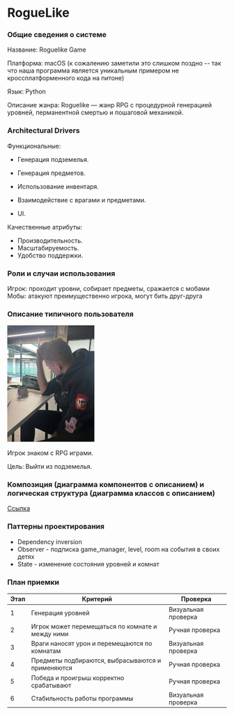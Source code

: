 # RogueLike

### Общие сведения о системе

Название: Roguelike Game

Платформа: macOS (к сожалению заметили это слишком поздно -- так что наша программа является уникальным примером не кроссплатформенного кода на питоне)

Язык: Python

Описание жанра: Roguelike — жанр RPG с процедурной генерацией уровней, перманентной смертью и пошаговой механикой.


### Architectural Drivers

Функциональные:

- Генерация подземелья.

- Генерация предметов.

- Использование инвентаря.

- Взаимодействие с врагами и предметами.
    
- UI.

Качественные атрибуты:

- Производительность.
- Масштабируемость.
- Удобство поддержки.


### Роли и случаи использования

Игрок: проходит уровни, собирает предметы, сражается с мобами
Мобы: атакуют преимущественно игрока, могут бить друг-друга

### Описание типичного пользователя

<img src="images/user.jpg" alt="drawing" width="200"/>

Игрок знаком с RPG играми.

Цель: Выйти из подземелья.

### Композиция (диаграмма компонентов с описанием) и логическая структура (диаграмма классов с описанием)
[Ссылка](docs/README.md)

### Паттерны проектирования

* Dependency inversion
* Observer - подписка game_manager, level, room на события в своих детях
* State - изменение состояния уровней и комнат

### План приемки

| Этап | Критерий                                     | Проверка                          |
|------|----------------------------------------------|-----------------------------------|
| 1    | Генерация уровней         | Визуальная проверка |
| 2    | Игрок может перемещаться по комнате и между ними    | Ручная проверка                  |
| 3    | Враги наносят урон и перемещаются по комнатам                   | Визуальная проверка             |
| 4    | Предметы подбираются, выбрасываются и применяются           | Ручная проверка                       |
| 5    | Победа и проигрыш корректно срабатывают      | Ручная проверка                 |
| 6    | Стабильность работы программы      | Визуальная проверка                 |


